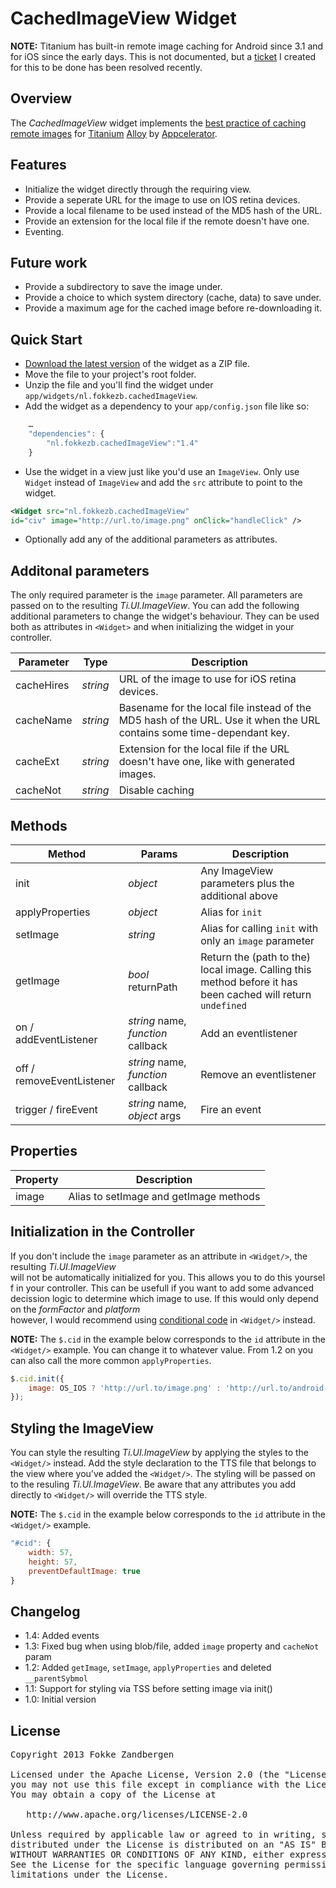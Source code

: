# CachedImageView Widget

**NOTE:** Titanium has built-in remote image caching for Android since 3.1 and for iOS since the early days. This is not documented, but a [ticket](https://jira.appcelerator.org/browse/TC-2676) I created for this to be done has been resolved recently.

## Overview
The *CachedImageView* widget implements the [best practice of caching remote images](http://docs.appcelerator.com/titanium/latest/#!/guide/Image_Best_Practices-section-30082525_ImageBestPractices-Cachingremoteimages) for [Titanium](http://www.appcelerator.com/platform) [Alloy](http://projects.appcelerator.com/alloy/docs/Alloy-bootstrap/index.html) by [Appcelerator](http://www.appcelerator.com).

## Features
* Initialize the widget directly through the requiring view.
* Provide a seperate URL for the image to use on IOS retina devices.
* Provide a local filename to be used instead of the MD5 hash of the URL.
* Provide an extension for the local file if the remote doesn't have one.
* Eventing.

## Future work
* Provide a subdirectory to save the image under.
* Provide a choice to which system directory (cache, data) to save under.
* Provide a maximum age for the cached image before re-downloading it.

## Quick Start
* [Download the latest version](https://github.com/FokkeZB/nl.fokkezb.cachedImageView/tags) of the widget as a ZIP file.
* Move the file to your project's root folder.
* Unzip the file and you'll find the widget under `app/widgets/nl.fokkezb.cachedImageView`.
* Add the widget as a dependency to your `app/config.json` file like so:

```javascript
	…
	"dependencies": {
		"nl.fokkezb.cachedImageView":"1.4"
	}
```

* Use the widget in a view just like you'd use an `ImageView`. Only use `Widget` instead of `ImageView` and add the `src` attribute to point to the widget.

```xml
<Widget src="nl.fokkezb.cachedImageView"
id="civ" image="http://url.to/image.png" onClick="handleClick" />
```

* Optionally add any of the additional parameters as attributes.

## Additonal parameters
The only required parameter is the `image` parameter. All parameters are passed on to the resulting *Ti.UI.ImageView*. You can add the following additional parameters to change the widget's behaviour. They can be used both as attributes in `<Widget>` and when initializing the widget in your controller.

| Parameter | Type | Description |
| --------- | ---- | ----------- |
| cacheHires | *string* | URL of the image to use for iOS retina devices. |
| cacheName | *string*  | Basename for the local file instead of the MD5 hash of the URL. Use it when the URL contains some time-dependant key. |
| cacheExt | *string* | Extension for the local file if the URL doesn't have one, like with generated images. |
| cacheNot | *string* | Disable caching |

## Methods

| Method | Params | Description |
| ------ | ------ | ----------- |
| init   | *object* | Any ImageView parameters plus the additional above |
| applyProperties | *object* | Alias for `init` |
| setImage | *string* | Alias for calling `init` with only an `image` parameter |
| getImage | *bool* returnPath | Return the (path to the) local image. Calling this method before it has been cached will return `undefined` |
| on / addEventListener | *string* name, *function* callback | Add an eventlistener |
| off / removeEventListener | *string* name, *function* callback | Remove an eventlistener |
| trigger / fireEvent | *string* name, *object* args | Fire an event |

## Properties

| Property | Description |
| ---------|-------------|
| image    | Alias to setImage and getImage methods |

## Initialization in the Controller
If you don't include the `image` parameter as an attribute in `<Widget/>`, the resulting *Ti.UI.ImageView* will not be automatically initialized for you. This allows you to do this yourself in your controller. This can be usefull if you want to add some advanced decission logic to determine which image to use. If this would only depend on the *formFactor* and *platform* however, I would recommend using [conditional code](http://docs.appcelerator.com/titanium/3.0/#!/guide/Alloy_Views-section-34636249_AlloyViews-ConditionalCode) in `<Widget/>` instead.

**NOTE:** The `$.cid` in the example below corresponds to the `id` attribute in the `<Widget/>` example. You can change it to whatever value. From 1.2 on you can also call the more common `applyProperties`.

```javascript
$.cid.init({
    image: OS_IOS ? 'http://url.to/image.png' : 'http://url.to/android-image.png'
});
```

## Styling the ImageView
You can style the resulting *Ti.UI.ImageView* by applying the styles to the `<Widget/>` instead. Add the style declaration to the TTS file that belongs to the view where you've added the `<Widget/>`. The styling will be passed on to the resuling *Ti.UI.ImageView*. Be aware that any attributes you add directly to `<Widget/>` will override the TTS style.

**NOTE:** The `$.cid` in the example below corresponds to the `id` attribute in the `<Widget/>` example.

```javascript
"#cid": {
	width: 57,
	height: 57,
	preventDefaultImage: true
}
```

## Changelog
* 1.4: Added events
* 1.3: Fixed bug when using blob/file, added `image` property and `cacheNot` param
* 1.2: Added `getImage`, `setImage`, `applyProperties` and deleted `__parentSybmol`
* 1.1: Support for styling via TSS before setting image via init() 
* 1.0: Initial version

## License

<pre>
Copyright 2013 Fokke Zandbergen

Licensed under the Apache License, Version 2.0 (the "License");
you may not use this file except in compliance with the License.
You may obtain a copy of the License at

   http://www.apache.org/licenses/LICENSE-2.0

Unless required by applicable law or agreed to in writing, software
distributed under the License is distributed on an "AS IS" BASIS,
WITHOUT WARRANTIES OR CONDITIONS OF ANY KIND, either express or implied.
See the License for the specific language governing permissions and
limitations under the License.
</pre>

